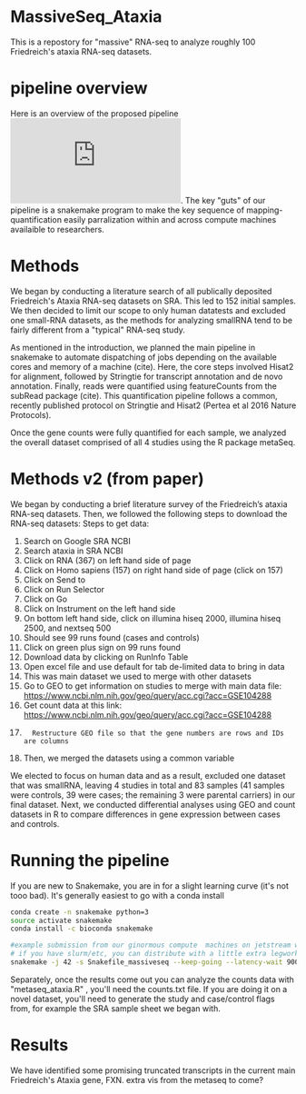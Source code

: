 # MassiveSeq_Ataxia

This is a repostory for "massive" RNA-seq to analyze roughly 100 Friedreich's ataxia RNA-seq datasets. 

# pipeline overview

Here is an overview of the proposed pipeline ![pipeline](https://github.com/NCBI-Hackathons/MassiveSeq/raw/master/MassiveSeq%20Flow%20Diagram%20v3.pdf). The key "guts" of our pipeline is a snakemake program to make the key sequence of mapping-quantification easily parralization within and across compute machines availaible to researchers.

# Methods

We began by conducting a literature search of all publically deposited Friedreich's Ataxia RNA-seq datasets on SRA. This led to 152 initial samples. We then decided to limit our scope to only human datatests and excluded one small-RNA datasets, as the methods for analyzing smallRNA tend to be fairly different from a "typical" RNA-seq study.

As mentioned in the introduction, we planned the main pipeline in snakemake to automate dispatching of jobs depending on the available cores and memory of a machine (cite). Here, the core steps involved Hisat2 for alignment, followed by Stringtie for transcript annotation and de novo annotation. Finally, reads were quantified using featureCounts from the subRead package (cite). This quantification pipeline follows a common, recently published protocol on Stringtie and Hisat2 (Pertea et al 2016 Nature Protocols).

Once the gene counts were fully quantified for each sample, we analyzed the overall dataset comprised of all 4 studies using the R package metaSeq.  

# Methods v2 (from paper)

We began by conducting a brief literature survey of the Friedreich’s ataxia RNA-seq datasets.  Then, we followed the following steps to download the RNA-seq datasets:
Steps to get data: 

1.    Search on Google SRA NCBI
2.    Search ataxia in SRA NCBI
3.    Click on RNA (367) on left hand side of page
4.    Click on Homo sapiens (157) on right hand side of page (click on 157)
5.    Click on Send to
6.    Click on Run Selector
7.    Click on Go
8.    Click on Instrument on the left hand side
9.    On bottom left hand side, click on illumina hiseq 2000, illumina hiseq 2500, and nextseq 500
10.    Should see 99 runs found (cases and controls)
11.    Click on green plus sign on 99 runs found
12.    Download data by clicking on RunInfo Table
13.    Open excel file and use default for tab de-limited data to bring in data
14.    This was main dataset we used to merge with other datasets
15.    Go to GEO to get information on studies to merge with main data file:     
            https://www.ncbi.nlm.nih.gov/geo/query/acc.cgi?acc=GSE104288
16.    Get count data at this link: 
            https://www.ncbi.nlm.nih.gov/geo/query/acc.cgi?acc=GSE104288
17.       Restructure GEO file so that the gene numbers are rows and IDs are columns
18.    Then, we merged the datasets using a common variable

We elected to focus on human data and as a result, excluded one dataset that was smallRNA, leaving 4 studies in total and 83 samples (41 samples were controls, 39 were cases; the remaining 3 were parental carriers) in our final dataset.  Next,     we conducted differential analyses using GEO and count datasets in R to compare differences in gene expression between cases and controls.    



# Running the pipeline

If you are new to Snakemake, you are in for a slight learning curve (it's not tooo bad). It's generally easiest to go with a conda install

```bash
conda create -n snakemake python=3
source activate snakemake
conda install -c bioconda snakemake

#example submission from our ginormous compute  machines on jetstream with 180GB ram and 44 cores
# if you have slurm/etc, you can distribute with a little extra legwork
snakemake -j 42 -s Snakefile_massiveseq --keep-going --latency-wait 900
```

Separately, once the results come out you can analyze the counts data with "metaseq_ataxia.R" , you'll need the counts.txt file. If you are doing it on a novel dataset, you'll need to generate the study and case/control flags from, for example the SRA sample sheet we began with.

# Results

We have identified some promising truncated transcripts in the current main Friedreich's Ataxia gene, FXN. extra vis from the metaseq to come?
